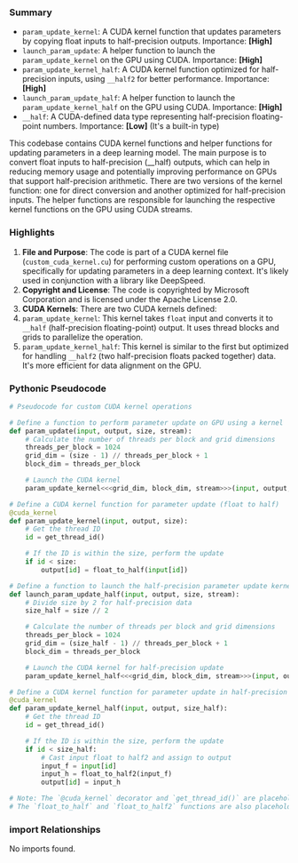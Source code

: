 

### Summary



* `param_update_kernel`: A CUDA kernel function that updates parameters by copying float inputs to half-precision outputs. Importance: **[High]**
* `launch_param_update`: A helper function to launch the `param_update_kernel` on the GPU using CUDA. Importance: **[High]**
* `param_update_kernel_half`: A CUDA kernel function optimized for half-precision inputs, using `__half2` for better performance. Importance: **[High]**
* `launch_param_update_half`: A helper function to launch the `param_update_kernel_half` on the GPU using CUDA. Importance: **[High]**
* `__half`: A CUDA-defined data type representing half-precision floating-point numbers. Importance: **[Low]** (It's a built-in type)

This codebase contains CUDA kernel functions and helper functions for updating parameters in a deep learning model. The main purpose is to convert float inputs to half-precision (__half) outputs, which can help in reducing memory usage and potentially improving performance on GPUs that support half-precision arithmetic. There are two versions of the kernel function: one for direct conversion and another optimized for half-precision inputs. The helper functions are responsible for launching the respective kernel functions on the GPU using CUDA streams.

### Highlights



1. **File and Purpose**: The code is part of a CUDA kernel file (`custom_cuda_kernel.cu`) for performing custom operations on a GPU, specifically for updating parameters in a deep learning context. It's likely used in conjunction with a library like DeepSpeed.
2. **Copyright and License**: The code is copyrighted by Microsoft Corporation and is licensed under the Apache License 2.0.
3. **CUDA Kernels**: There are two CUDA kernels defined:
4. `param_update_kernel`: This kernel takes `float` input and converts it to `__half` (half-precision floating-point) output. It uses thread blocks and grids to parallelize the operation.
5. `param_update_kernel_half`: This kernel is similar to the first but optimized for handling `__half2` (two half-precision floats packed together) data. It's more efficient for data alignment on the GPU.

### Pythonic Pseudocode

```python
# Pseudocode for custom CUDA kernel operations

# Define a function to perform parameter update on GPU using a kernel
def param_update(input, output, size, stream):
    # Calculate the number of threads per block and grid dimensions
    threads_per_block = 1024
    grid_dim = (size - 1) // threads_per_block + 1
    block_dim = threads_per_block

    # Launch the CUDA kernel
    param_update_kernel<<<grid_dim, block_dim, stream>>>(input, output, size)

# Define a CUDA kernel function for parameter update (float to half)
@cuda_kernel
def param_update_kernel(input, output, size):
    # Get the thread ID
    id = get_thread_id()

    # If the ID is within the size, perform the update
    if id < size:
        output[id] = float_to_half(input[id])

# Define a function to launch the half-precision parameter update kernel
def launch_param_update_half(input, output, size, stream):
    # Divide size by 2 for half-precision data
    size_half = size // 2

    # Calculate the number of threads per block and grid dimensions
    threads_per_block = 1024
    grid_dim = (size_half - 1) // threads_per_block + 1
    block_dim = threads_per_block

    # Launch the CUDA kernel for half-precision update
    param_update_kernel_half<<<grid_dim, block_dim, stream>>>(input, output, size_half)

# Define a CUDA kernel function for parameter update in half-precision (float to half2)
@cuda_kernel
def param_update_kernel_half(input, output, size_half):
    # Get the thread ID
    id = get_thread_id()

    # If the ID is within the size, perform the update
    if id < size_half:
        # Cast input float to half2 and assign to output
        input_f = input[id]
        input_h = float_to_half2(input_f)
        output[id] = input_h

# Note: The `@cuda_kernel` decorator and `get_thread_id()` are placeholders for actual CUDA kernel declaration and thread ID retrieval.
# The `float_to_half` and `float_to_half2` functions are also placeholders for converting float to half and float to half2 data types, respectively.
```


### import Relationships

No imports found.
